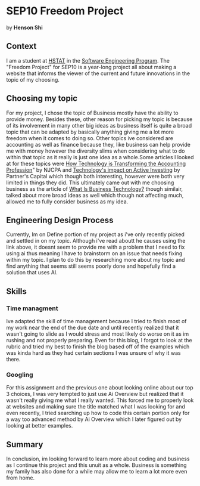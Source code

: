 # SEP10 Freedom Project
by **Henson Shi**

## Context
I am a student at [HSTAT](https://www.hstat.org/) in the [Software Engineering Program](https://hstatsep.github.io/). The "Freedom Project" for SEP10 is a year-long project all about making a website that informs the viewer of the current and future innovations in the topic of my choosing.

## Choosing my topic

For my project, I chose the topic of Business mostly have the ability to provide money. Besides these, other reason for picking my topic is because of its involvement in many other big ideas as business itself is quite a broad topic that can be adapted by basically anything giving me a lot more freedom when it comes to doing so. Other topics ive considered are accounting as well as finance because they, like business can help provide me with money however the diversity slims when considering what to do within that topic as it really is just one idea as a whole.Some articles I looked at for these topics were [How Technology is Transforming the Accounting Profession](https://www.njcpa.org/article/2025/01/10/how-technology-is-transforming-the-accounting-profession)" by NJCPA and [Technology's impact on Active Investing](https://partners-cap.com/insights/technologys-impact-on-active-investing) by Partner's Capital which though both interesting, however were both very limited in things they did. This ultimately came out with me choosing business as the article of [What Is Business Technology?](https://www.indeed.com/career-advice/career-development/what-is-business-technology) though similair, talked about more broad ideas as well which though not affecting much, allowed me to fully consider business as my idea.
## Engineering Design Process
Currently, Im on Define portion of my project as i've only recently picked and settled in on my topic. Although i've read aboutt he causes using the link above, it doesnt seem to provide me with a problem that I need to fix using ai thus meaning I have to brainstorm on an issue that needs fixing within my topic. I plan to do this by researching more about my topic and find anything that seems still seems poorly done and hopefully find a solution that uses AI.

## Skills
### Time managment
Ive adapted the skill of time management because I tried to finish most of my work near the end of the due date and until recently realized that it wasn't going to slide as I would stress and most likely do worse on it as im rushing and not properly preparing. Even for this blog, I forgot to look at the rubric and tried my best to finish the blog based off of the examples which was kinda hard as they had certain sections I was unsure of why it was there.

### Googling
For this assignment and the previous one about looking online about our top 3 choices, I was very tempted to just use Ai Overview but realized that it wasn't really giving me what I really wanted. This forced me to properly look at websites and making sure the title matched what I was looking for and even recently, I tried searching up how to code this certain portion only for a way too advanced method by Ai Overview which I later figured out by looking at better examples.

## Summary
In conclusion, im looking forward to learn more about coding and business as I continue this project and this unuit as a whole. Business is something my family has also done for a while may allow me to learn a lot more even from home.
